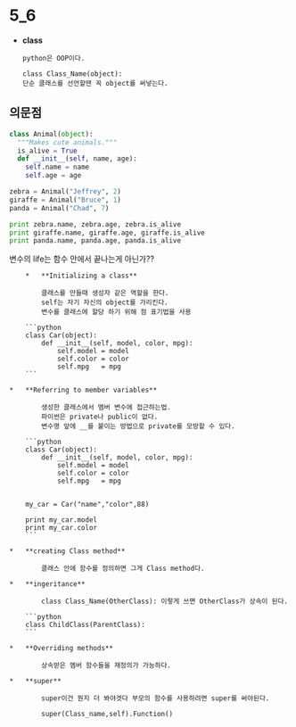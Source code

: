 5_6
=========

*	**class**

		python은 OOP이다.

		class Class_Name(object): 
		단순 클래스를 선언할땐 꼭 object를 써넣는다.
		

##	의문점

```python
class Animal(object):
  """Makes cute animals."""
  is_alive = True
  def __init__(self, name, age):
    self.name = name
    self.age = age

zebra = Animal("Jeffrey", 2)
giraffe = Animal("Bruce", 1)
panda = Animal("Chad", 7)

print zebra.name, zebra.age, zebra.is_alive
print giraffe.name, giraffe.age, giraffe.is_alive
print panda.name, panda.age, panda.is_alive

```

변수의 life는 함수 안에서 끝나는게 아닌가??

		*	**Initializing a class**

			클래스를 만들때 생성자 같은 역할을 한다.
			self는 자기 자신의 object를 가리킨다.
			변수를 클래스에 할당 하기 위해 점 표기법을 사용

		```python
		class Car(object):
			def __init__(self, model, color, mpg):
				self.model = model
				self.color = color
				self.mpg   = mpg
		```

	*	**Referring to member variables**

			생성한 클래스에서 멤버 변수에 접근하는법.
			파이썬은 private나 public이 없다.
			변수명 앞에 __를 붙이는 방법으로 private를 모방할 수 있다.

		```python
		class Car(object):
			def __init__(self, model, color, mpg):
				self.model = model
				self.color = color
				self.mpg   = mpg


		my_car = Car("name","color",88)

		print my_car.model
		print my_car.color
		```

	*	**creating Class method**

			클래스 안에 함수를 정의하면 그게 Class method다.

	*	**ingeritance**

			class Class_Name(OtherClass): 이렇게 쓰면 OtherClass가 상속이 된다.

		```python
		class ChildClass(ParentClass):
		```

	*	**Overriding methods**

			상속받은 멤버 함수들을 재정의가 가능하다.

	*	**super**

			super이건 뭔지 더 봐야겟다 부모의 함수를 사용하려면 super를 써야된다.
		
			super(Class_name,self).Function()
